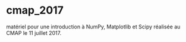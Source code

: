 # cmap_2017

matériel pour une introduction à NumPy, Matplotlib et Scipy réalisée au CMAP le 11 juillet 2017.
